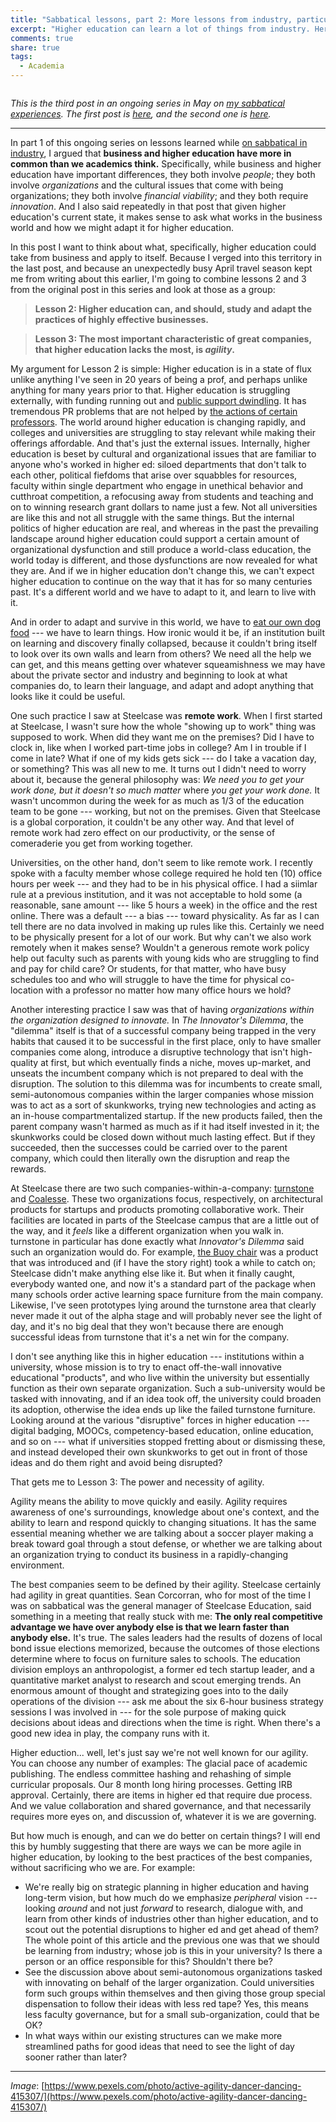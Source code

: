 ```yaml
---
title: "Sabbatical lessons, part 2: More lessons from industry, particularly about agility"
excerpt: "Higher education can learn a lot of things from industry. Here are three such things, especially the importance of agility."
comments: true
share: true
tags:
  - Academia 
---
```

<img src="{{ site.url }}{{ site.baseurl }}/assets/images/active-agility-dancer-415307.jpg" alt="" class="full">

_This is the third post in an ongoing series in May on [my sabbatical experiences](http://rtalbert.org/sabbatical). The first post is [here](http://rtalbert.org/sabbatical-lessons-what-i-did/), and the second one is [here](http://rtalbert.org/sabbatical-lesson-1/)._

---

In part 1 of this ongoing series on lessons learned while [on sabbatical in industry](http://rtalbert.org/sabbatical), I argued that **business and higher education have more in common than we academics think.** Specifically, while business and higher education have important differences, they both involve _people_; they both involve _organizations_ and the cultural issues that come with being organizations; they both involve _financial viability_; and they both require _innovation_. And I also said repeatedly in that post that given higher education's current state, it makes sense to ask what works in the business world and how we might adapt it for higher education. 

In this post I want to think about what, specifically, higher education could take from business and apply to itself. Because I verged into this territory in the last post, and because an unexpectedly busy April travel season kept me from writing about this earlier, I'm going to combine lessons 2 and 3 from the original post in this series and look at those as a group: 

>__Lesson 2: Higher education can, and should, study and adapt the practices of highly effective businesses.__

>__Lesson 3: The most important characteristic of great companies, that higher education lacks the most, is _agility_.__

My argument for Lesson 2 is simple: Higher education is in a state of flux unlike anything I've seen in 20 years of being a prof, and perhaps unlike anything for many years prior to that. Higher education is struggling externally, with funding running out and [public support dwindling](https://www.insidehighered.com/news/2017/07/11/dramatic-shift-most-republicans-now-say-colleges-have-negative-impact). It has tremendous PR problems that are not helped by [the actions of certain professors](http://www.fresnobee.com/news/local/article209197719.html). The world around higher education is changing rapidly, and colleges and universities are struggling to stay relevant while making their offerings affordable. And that's just the external issues. Internally, higher education is beset by cultural and organizational issues that are familiar to anyone who's worked in higher ed: siloed departments that don't talk to each other, political fiefdoms that arise over squabbles for resources, faculty within single department who engage in unethical behavior and cutthroat competition, a refocusing away from students and teaching and on to winning research grant dollars to name just a few. Not all universities are like this and not all struggle with the same things. But the internal politics of higher education are real, and whereas in the past the prevailing landscape around higher education could support a certain amount of organizational dysfunction and still produce a world-class education, the world today is different, and those dysfunctions are now revealed for what they are. And if we in higher education don't change this, we can't expect higher education to continue on the way that it has for so many centuries past. It's a different world and we have to adapt to it, and learn to live with it. 

And in order to adapt and survive in this world, we have to [eat our own dog food](https://www.investopedia.com/terms/e/eatyourowndogfood.asp) --- we have to learn things. How ironic would it be, if an institution built on learning and discovery finally collapsed, because it couldn't bring itself to look over its own walls and learn from others? We need all the help we can get, and this means getting over whatever squeamishness we may have about the private sector and industry and beginning to look at what companies do, to learn their language, and adapt and adopt anything that looks like it could be useful. 

One such practice I saw at Steelcase was __remote work__. When I first started at Steelcase, I wasn't sure how the whole "showing up to work" thing was supposed to work. When did they want me on the premises? Did I have to clock in, like when I worked part-time jobs in college? Am I in trouble if I come in late? What if one of my kids gets sick  --- do I take a vacation day, or something? This was all new to me. It turns out I didn't need to worry about it, because the general philosophy was: _We need you to get your work done, but it doesn't so much matter_ where _you get your work done._ It wasn't uncommon during the week for as much as 1/3 of the education team to be gone --- working, but not on the premises. Given that Steelcase is a global corporation, it couldn't be any other way. And that level of remote work had zero effect on our productivity, or the sense of comeraderie you get from working together. 

Universities, on the other hand, don't seem to like remote work. I recently spoke with a faculty member whose college required he hold ten (10) office hours per week --- and they had to be in his physical office. I had a siimlar rule at a previous institution, and it was not acceptable to hold some (a reasonable, sane amount --- like 5 hours a week) in the office and the rest online. There was a default --- a bias --- toward physicality. As far as I can tell there are no data involved in making up rules like this. Certainly we need to be physically present for a lot of our work. But why can't we also work remotely when it makes sense? Wouldn't a generous remote work policy help out faculty such as parents with young kids who are struggling to find and pay for child care? Or students, for that matter, who have busy schedules too and who will struggle to have the time for physical co-location with a professor no matter how many office hours we hold? 

Another interesting practice I saw was that of having _organizations within the organization designed to innovate._ In _The Innovator's Dilemma_, the "dilemma" itself is that of a successful company being trapped in the very habits that caused it to be successful in the first place, only to have smaller companies come along, introduce a disruptive technology that isn't high-quality at first, but which eventually finds a niche, moves up-market, and unseats the incumbent company which is not prepared to deal with the disruption. The solution to this dilemma was for incumbents to create small, semi-autonomous companies within the larger companies whose mission was to act as a sort of skunkworks, trying new technologies and acting as an in-house compartmentalized startup. If the new products failed, then the parent company wasn't harmed as much as if it had itself invested in it; the skunkworks could be closed down without much lasting effect. But if they succeeded, then the successes could be carried over to the parent company, which could then literally own the disruption and reap the rewards. 

At Steelcase there are two such companies-within-a-company: [turnstone](http://www.myturnstone.com/) and [Coalesse](http://www.coalesse.com/). These two organizations focus, respectively, on architectural products for startups and products promoting collaborative work. Their facilities are located in parts of the Steelcase campus that are a little out of the way, and it _feels_ like a different organization when you walk in. turnstone in particular has done exactly what _Innovator's Dilemma_ said such an organization would do. For example, [the Buoy chair](https://myturnstone.com/buoy/) was a product that was introduced and (if I have the story right) took a while to catch on; Steelcase didn't make anything else like it. But when it finally caught, everybody wanted one, and now it's a standard part of the package when many schools order active learning space furniture from the main company. Likewise, I've seen prototypes lying around the turnstone area that clearly never made it out of the alpha stage and will probably never see the light of day, and it's no big deal that they won't because there are enough successful ideas from turnstone that it's a net win for the company. 

I don't see anything like this in higher education --- institutions within a university, whose mission is to try to enact off-the-wall innovative educational "products", and who live within the university but essentially function as their own separate organization. Such a sub-university would be tasked with innovating, and if an idea took off, the university could broaden its adoption, otherwise the idea ends up like the failed turnstone furniture. Looking around at the various "disruptive" forces in higher education --- digital badging, MOOCs, competency-based education, online education, and so on --- what if universities stopped fretting about or dismissing these, and instead developed their own skunkworks to get out in front of those ideas and do them right and avoid being disrupted?

That gets me to Lesson 3: The power and necessity of agility. 

Agility means the ability to move quickly and easily. Agility requires awareness of one's surroundings, knowledge about one's context, and the ability to learn and respond quickly to changing situations. It has the same essential meaning whether we are talking about a soccer player making a break toward goal through a stout defense, or whether we are talking about an organization trying to conduct its business in a rapidly-changing environment. 

The best companies seem to be defined by their agility. Steelcase certainly had agility in great quantities. Sean Corcorran, who for most of the time I was on sabbatical was the general manager of Steelcase Education, said something in a meeting that really stuck with me: **The only real competitive advantage we have over anybody else is that we learn faster than anybody else.** It's true. The sales leaders had the results of dozens of local bond issue elections memorized, because the outcomes of those elections determine where to focus on furniture sales to schools. The education division employs an anthropologist, a former ed tech startup leader, and a quantitative market analyst to research and scout emerging trends. An enormous amount of thought and strategizing goes into to the daily operations of the division --- ask me about the six 6-hour business strategy sessions I was involved in --- for the sole purpose of making quick decisions about ideas and directions when the time is right. When there's a good new idea in play, the company runs with it. 

Higher eduction... well, let's just say we're not well known for our agility. You can choose any number of examples: The glacial pace of academic publishing. The endless committee hashing and rehashing of simple curricular proposals. Our 8 month long hiring processes. Getting IRB approval. Certainly, there are items in higher ed that require due process. And we value collaboration and shared governance, and that necessarily requires more eyes on, and discussion of, whatever it is we are governing. 

But how much is enough, and can we do better on certain things? I will end this by humbly suggesting that there are ways we can be more agile in higher education, by looking to the best practices of the best companies, without sacrificing who we are. For example: 

- We're really big on strategic planning in higher education and having long-term vision, but how much do we emphasize _peripheral_ vision --- looking _around_ and not just _forward_ to research, dialogue with, and learn from other kinds of industries other than higher education, and to scout out the potential disruptions to higher ed and get ahead of them? The whole point of this article and the previous one was that we should be learning from industry; whose job is this in your university? Is there a person or an office responsible for this? Shouldn't there be? 
- See the discussion above about semi-autonomous organizations tasked with innovating on behalf of the larger organization. Could universities form such groups within themselves and then giving those group special dispensation to follow their ideas with less red tape? Yes, this means less faculty governance, but for a small sub-organization, could that be OK? 
- In what ways within our existing structures can we make more streamlined paths for good ideas that need to see the light of day sooner rather than later? 

---

_Image_: [https://www.pexels.com/photo/active-agility-dancer-dancing-415307/](https://www.pexels.com/photo/active-agility-dancer-dancing-415307/)
